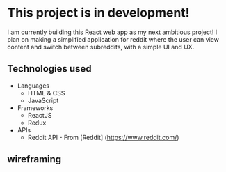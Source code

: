# This project is in development!

I am currently building this React web app as my next ambitious project! I plan on making a simplified application for reddit where the user can view content and switch between subreddits, with a simple UI and UX.

## Technologies used

- Languages
  - HTML & CSS
  - JavaScript
- Frameworks
  - ReactJS
  - Redux
- APIs
  - Reddit API - From [Reddit] (https://www.reddit.com/)

## wireframing
